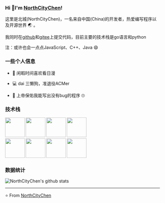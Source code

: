 ### Hi 👋I'm [NorthCityChen](https://grimoire.cn)!

这里是北城(NorthCityChen)，一名来自中国(China)的开发者，热爱编写程序以及开源世界 :earth_asia: 。

我同时在[github](https://github.com/NorthCityChen)和[gitee](https://gitee.com/NorthCityChen)上提交代码，目前主要的技术栈是go语言和python

注：或许也会一点点JavaScript、C++、Java :smile:

### 一些个人信息

- :tada: 闲暇时间喜欢看日漫

- :computer: dai 三懒狗，准退役ACMer

- :bug: 上帝保佑我能写出没有bug的程序 :roll_eyes:


### 技术栈

<img align="left" width="64px" src="https://cdn.jsdelivr.net/npm/simple-icons@v3/icons/go.svg" />
<img align="left" width="64px" src="https://cdn.jsdelivr.net/npm/simple-icons@v3/icons/python.svg" />
<img align="left" width="64px" src="https://cdn.jsdelivr.net/npm/simple-icons@v3/icons/cplusplus.svg" />
<img align="left" width="64px" src="https://cdn.jsdelivr.net/npm/simple-icons@v3/icons/node-dot-js.svg" />

<br>
<br>
<br>
<br>

<img align="left" width="64px" src="https://cdn.jsdelivr.net/npm/simple-icons@v3/icons/java.svg" />
<img align="left" width="64px" src="https://cdn.jsdelivr.net/npm/simple-icons@v3/icons/vue-dot-js.svg" />
<img align="left" width="64px" src="https://cdn.jsdelivr.net/npm/simple-icons@v3/icons/mysql.svg" />
<img align="left" width="64px" src="https://cdn.jsdelivr.net/npm/simple-icons@v3/icons/redis.svg" />

<br>
<br>
<br>
<br>


### 数据统计

![NorthCityChen's github stats](https://github-readme-stats.vercel.app/api?username=NorthCityChen&show_icons=true)

----

:star: From [NorthCityChen](https://grimoire.cn)

